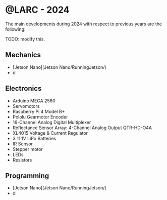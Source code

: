 # @LARC - 2024

The main developments during 2024 with respect to previous years are the following:


TODO: modify this.
## Mechanics

- [Jetson Nano](Jetson Nano/RunningJetson/)
- d

## Electronics

- Arduino MEGA 2560
- Servomotors
- Raspberry Pi 4 Model B+
- Pololu Gearmotor Encoder
- 16-Channel Analog Digital Multiplexer
- Reflectance Sensor Array: 4-Channel Analog Output QTR-HD-O4A
- XL4015 Voltage & Current Regulator
- 3 11.1V LiPo Batteries
- IR Sensor
- Stepper motor
- LEDs
- Resistors

## Programming

- [Jetson Nano](Jetson Nano/RunningJetson/)
- d
